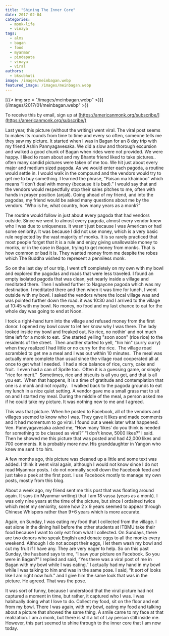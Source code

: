 ```yaml
---
title: "Shining The Inner Core"
date: 2017-02-04
categories: 
  - monk-life
  - vinaya
tags: 
  - alms
  - bagan
  - food
  - myanmar
  - pindapata
  - vinaya
  - viral
authors: 
  - bksubhuti
image: /images/meinbagan.webp
featured_image: /images/meinbagan.webp
---
```


[{{< img src = "/images/meinbagan.webp" >}}](/images/2017/01/meinbagan.webp" >}}

To receive this by email, sign up at [https://americanmonk.org/subscribe/](https://americanmonk.org/subscribe/)

Last year, this picture (without the writing) went viral. The viral post seems to makes its rounds from time to time and every so often, someone tells me they saw my picture. It started when I was in Bagan for an 8 day trip with my friend Ashin Pannyagavesaka. We did a slow and thorough excursion and walked a good chunk of Bagan when rides were not provided. We were happy. I liked to roam about and my Bhante friend liked to take pictures.. often many candid pictures were taken of me too. We hit just about every major and medium sized pagoda. As we would enter each pagoda, a routine would settle in. I would walk in the compound and the vendors would try to get me to buy something. I learned the phrase, “Paisan ma khainboo” which means “I don’t deal with money (because it is bad).” I would say that and the vendors would respectfully stop their sales pitches to me, often with hands in prayer position (anjali). Going ahead of my friend, and into the pagodas, my friend would be asked many questions about me by the vendors. “Who is he, what country, how many years as a monk?”

The routine would follow in just about every pagoda that had vendors outside. Since we went to almost every pagoda, almost every vendor knew who I was due to uniqueness. It wasn’t just because I was American or had some seniority. It was because I did not use money, which is a very basic rule neglected by the vast majority of monks. It is so rarely practiced that most people forget that it is a rule and enjoy giving unallowable money to monks, or in the case in Bagan, trying to get money from monks. That is how common or bad it is. They wanted money from me despite the robes which The Buddha wished to represent a penniless monk.

So on the last day of our trip, I went off completely on my own with my bowl and explored the pagodas and roads that were less traveled. I found an empty isolated pagoda that was clean, yet nearly inside a village and meditated there. Then I walked further to Nagayone pagoda which was my destination. I meditated there and then when it was time for lunch, I went outside with my bowl. I asked the vendors where the local village was and was pointed further down the road. it was 10:30 and I arrived to the village at 10:45 with my bowl. No money, no food and my last chance to eat for the whole day was going to end at Noon.

I took a right-hand turn into the village and refused money from the first donor. I opened my bowl cover to let her know why I was there. The lady looked inside my bowl and freaked out. No rice, no nothin’ and not much time left for a monk to eat.  She started yelling "soon soon" (rice rice) to the residents of the street.  Then another started to yell, "hin hin" (curry curry) when they realized I had little or no curry for the rice.  The village road scrambled to get me a meal and I was out within 10 minutes.  The meal was actually more complete than usual since the village road cooperated all at once to get what I needed.  I had a nice balance of rice, curry, cake and fruit.  I even had a can of Sprite too.  Often it is a guessing game, or simply "rice for merit."  Sometimes, rice and biscuits is all you get, and that is all you eat.  When that happens, it is a time of gratitude and contemplation that one is a monk and not royalty.   I walked back to the pagoda grounds to eat my lunch in a nice quiet setting. A vendor gave me a small grass mat to sit on and I started my meal. During the middle of the meal, a person asked me if he could take my picture. It was nothing new to me and I agreed.

This was that picture. When he posted to Facebook, all of the vendors and villages seemed to know who I was. They gave it likes and made comments and it had momentum to go viral. I found out a week later what happened. Ven. Pannyagavesaka asked me, “How many ‘likes’ do you think is needed for something to be classed as viral?” “I don’t know, 5000 likes?” I said. Then he showed me this picture that was posted and had 42,000 likes and 700 comments. It is probably more now. His granddaughter in Yangon who knew me sent it to him.

A few months ago, this picture was cleaned up a little and some text was added. I think it went viral again, although I would not know since I do not read Myanmar posts. I do not normally scroll down the Facebook feed and just take a peek at the first post. I use Facebook mostly to manage my own posts, mostly from this blog.

About a week ago, my friend sent me this post that was floating around again. It says (in Myanmar writing) that I am 18 vassa (years as a monk). I was only nine years at the time of the picture, but since I ordained twice which reset my seniority, some how 2 x 9 years seemed to appear through Chinese Whispers rather than 9+6 years which is more accurate.

Again, on Sunday, I was eating my food that I collected from the village. I eat alone in the dining hall before the other students at ITBMU take their food because I want to only eat from what I collected. On Sundays, there are two donors who speak English and donate eggs to all the monks every weekend. Although I do not accept their eggs, I let them wash my bowl and cut my fruit if I have any. They are very eager to help. So on this past Sunday, the husband says to me, “I saw your picture on Facebook. So you were in Bagan?” I replied and said, “Yes there was a viral post of me in Bagan with my bowl while I was eating.” I actually had my hand in my bowl while I was talking to him and was in the same pose. I said, “It sort of looks like I am right now huh.” and I give him the same look that was in the picture. He agreed. That was the pose.

It was sort of funny, because I understood that the viral picture had not captured a moment in time, but rather, it captured who I was. I was habitually doing what I love to do. Collect my food, sit on the floor and eat from my bowl. There I was again, with my bowl, eating my food and talking about a picture that showed the same thing. A smile came to my face at that realization. I am a monk, but there is still a lot of Lay person still inside me. However, this part seemed to shine through to the inner core that I am now today.
